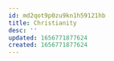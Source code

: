 ```yaml
---
id: md2qot9p0zu9kn1h59121hb
title: Christianity
desc: ''
updated: 1656771877624
created: 1656771877624
---
```


